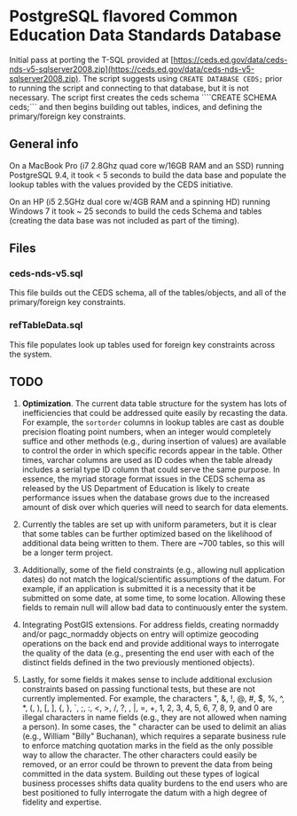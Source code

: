 # PostgreSQL flavored Common Education Data Standards Database
Initial pass at porting the T-SQL provided at [https://ceds.ed.gov/data/ceds-nds-v5-sqlserver2008.zip](https://ceds.ed.gov/data/ceds-nds-v5-sqlserver2008.zip).  The script suggests using ```CREATE DATABASE CEDS;``` prior to running the script and connecting to that database, but it is not necessary.  The script first creates the ceds schema ````CREATE SCHEMA ceds;``` and then begins building out tables, indices, and defining the primary/foreign key constraints.  

## General info
On a MacBook Pro (i7 2.8Ghz quad core w/16GB RAM and an SSD) running PostgreSQL 9.4, it took < 5 seconds to build the data base and populate the lookup tables with the values provided by the CEDS initiative.  

On an HP (i5 2.5GHz dual core w/4GB RAM and a spinning HD) running Windows 7 it took ~ 25 seconds to build the ceds Schema and tables (creating the data base was not included as part of the timing).

## Files

### ceds-nds-v5.sql 
This file builds out the CEDS schema, all of the tables/objects, and all of the primary/foreign key constraints.  

### refTableData.sql
This file populates look up tables used for foreign key constraints across the system.  


## TODO
1. __Optimization__.  The current data table structure for the system has lots of inefficiencies that could be addressed quite easily by recasting the data.  For example, the ```sortorder``` columns in lookup tables are cast as double precision floating point numbers, when an integer would completely suffice and other methods (e.g., during insertion of values) are available to control the order in which specific records appear in the table.  Other times, varchar columns are used as ID codes when the table already includes a serial type ID column that could serve the same purpose.  In essence, the myriad storage format issues in the CEDS schema as released by the US Department of Education is likely to create performance issues when the database grows due to the increased amount of disk over which queries will need to search for data elements.  

2. Currently the tables are set up with uniform parameters, but it is clear that some tables can be further optimized based on the likelihood of additional data being written to them.  There are ~700 tables, so this will be a longer term project.  

3. Additionally, some of the field constraints (e.g., allowing null application dates) do not match the logical/scientific assumptions of the datum.  For example, if an application is submitted it is a necessity that it be submitted on some date, at some time, to some location.  Allowing these fields to remain null will allow bad data to continuously enter the system.

4. Integrating PostGIS extensions.  For address fields, creating normaddy and/or pagc_normaddy objects on entry will optimize geocoding operations on the back end and provide additional ways to interrogate the quality of the data (e.g., presenting the end user with each of the distinct fields defined in the two previously mentioned objects).

5. Lastly, for some fields it makes sense to include additional exclusion constraints based on passing functional tests, but these are not currently implemented.  For example, the characters ", &, !, @, #, $, %, ^, *, (, ), [, ], {, }, `, ;, :, <, >, /, ?, \, |, =, +, 1, 2, 3, 4, 5, 6, 7, 8, 9, and 0 are illegal characters in name fields (e.g., they are not allowed when naming a person).  In some cases, the " character can be used to delimit an alias (e.g., William "Billy" Buchanan), which requires a separate business rule to enforce matching quotation marks in the field as the only possible way to allow the character.  The other characters could easily be removed, or an error could be thrown to prevent the data from being committed in the data system.  Building out these types of logical business processes shifts data quality burdens to the end users who are best positioned to fully interrogate the datum with a high degree of fidelity and expertise.   


